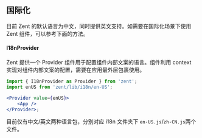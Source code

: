 ## 国际化

目前 Zent 的默认语言为中文，同时提供英文支持。如需要在国际化场景下使用 Zent 组件，可以参考下面的方法。

#### I18nProvider

Zent 提供一个 Provider 组件用于配置组件内部文案的语言。组件利用 context 实现对组件内部文案的配置，需要在应用最外层包裹使用。

```jsx
import { I18nProvider as Provider } from 'zent';
import enUS from 'zent/lib/i18n/en-US';

<Provider value={enUS}>
	<App />
</Provider>;
```

目前仅有中文/英文两种语言包，分别对应 i18n 文件夹下 `en-US.js`/`zh-CN.js`两个文件。

